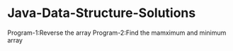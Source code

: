 # Java-Data-Structure-Solutions
Program-1:Reverse the array
Program-2:Find the mamximum and minimum array
